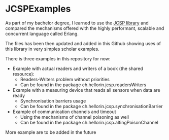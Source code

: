 # JCSPExamples

As part of my bachelor degree, I learned to use the [JCSP library](https://github.com/codehaus/jcsp) and compared the mechanisms offered with the highly performant, scalable and concurrent language called Erlang. 

The files has been then updated and added in this Github showing uses of this library in very simples scholar examples.

There is three examples in this repository for now:
* Example with actual readers and writers of a book (the shared resource):
    * Readers-Writers problem without priorities
    * Can be found in the package ch.hellorin.jcsp.readersWriters
* Example with a measuring device that reads all sensors when data are ready
    * Synchronisation barriers usage
    * Can be found in the package ch.hellorin.jcsp.synchronisationBarrier
* Example of communication channels and timeout
    * Using the mechanisms of channel poisoning as well
    * Can be found in the package ch.hellorin.jcsp.altingPoisonChannel
    
More example are to be added in the future
